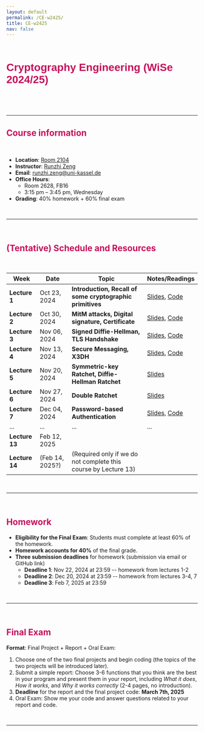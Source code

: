```yaml
---
layout: default
permalink: /CE-w2425/
title: CE-w2425
nav: false
---
```


<style>
/* CSS for Course Title with Border Bars */
.course-title-wrapper {
    text-align: center;           /* Center the title and bars */
    padding: 10px 0;              /* Add some spacing */
    border-top: 5px; /* Top bold bar */
    border-bottom: 5px; /* Bottom bold bar */
    /* border-top: 5px solid #3a7ca5; Top bold bar */
    /* border-bottom: 5px solid #3a7ca5; Bottom bold bar */
}

/* CSS for Course Title */
.course-title {
    font-family: 'Arial', sans-serif;   /* Change font family */
    font-size: 2em;                   /* Adjust font size */
    font-weight: bold;                  /* Set font weight */
    color: #C6105B;                     /* Set text color */
    text-align: left;                 /* Center-align the title */
}

/* CSS for Course sub-Title */
.course-sub-title {
    font-size: 1.6em;                   /* Adjust font size */
    font-weight: bold;                  /* Set font weight */
    color: #C6105B;                     /* Set text color */
    text-align: left;                 /* Center-align the title */
}
</style>


<div class="course-title-wrapper">
    <h1 class="course-title">Cryptography Engineering (WiSe 2024/25)</h1>
</div>

<br>
<br>

---

<h2 class="course-sub-title">Course information</h2>

<br>

- **Location**: [Room 2104](https://portal.uni-kassel.de/qisserver/rds?state=verpublish&status=init&vmfile=no&moduleCall=webInfo&publishConfFile=webInfoRaum&publishSubDir=raum&keep=y&raum.rgid=14868)
- **Instructor**: [Runzhi Zeng](https://runzhizeng.github.io/)
- **Email**: runzhi.zeng@uni-kassel.de
- **Office Hours**: 
    - Room 2628, FB16
    - 3:15 pm – 3:45 pm, Wednesday
- **Grading**: 40% homework + 60% final exam


<br>

---


<br>

<h2 class="course-sub-title">(Tentative) Schedule and Resources</h2>

<br>

| Week | Date          | Topic                           | Notes/Readings                                      |
|------|---------------|---------------------------------|-----------------------------------------------------|
| **Lecture 1** | Oct 23, 2024 | **Introduction, Recall of some cryptographic primitives** | [Slides](../assets/course_CE_WiSe2425/slide/Lecture_1.pdf), [Code](../assets/course_CE_WiSe2425/code/Code_L1.zip) |
| **Lecture 2** | Oct 30, 2024 | **MitM attacks, Digital signature, Certificate** | [Slides](../assets/course_CE_WiSe2425/slide/Lecture_2.pdf), [Code](../assets/course_CE_WiSe2425/code/Code_L2.zip) |
| **Lecture 3** | Nov 06, 2024 | **Signed Diffie-Hellman, TLS Handshake** |[Slides](../assets/course_CE_WiSe2425/slide/Lecture_3.pdf), [Code](../assets/course_CE_WiSe2425/code/Code_L3.zip)|
| **Lecture 4** | Nov 13, 2024 | **Secure Messaging, X3DH** |[Slides](../assets/course_CE_WiSe2425/slide/Lecture_4.pdf), [Code](../assets/course_CE_WiSe2425/code/Code_L4.zip)|
| **Lecture 5** | Nov 20, 2024 | **Symmetric-key Ratchet, Diffie-Hellman Ratchet** |[Slides](../assets/course_CE_WiSe2425/slide/Lecture_5.pdf)|
| **Lecture 6** | Nov 27, 2024 | **Double Ratchet** |[Slides](../assets/course_CE_WiSe2425/slide/Lecture_6.pdf)|
| **Lecture 7** | Dec 04, 2024 | **Password-based Authentication** |[Slides](../assets/course_CE_WiSe2425/slide/Lecture_7.pdf), [Code](../assets/course_CE_WiSe2425/code/Code_L7.zip)|
| ...  | ...           | ...                             | ...                                                 |
| **Lecture 13** | Feb 12, 2025    |              ||
| **Lecture 14** | (Feb 14, 2025?)    |(Required only if we do not complete this course by Lecture 13)| |

<br>

---


<br>

<h2 class="course-sub-title">Homework</h2>

- **Eligibility for the Final Exam**: Students must complete at least 60% of the homework.
- **Homework accounts for 40%** of the final grade.
- **Three submission deadlines** for homework (submission via email or GitHub link)
    - **Deadline 1**: Nov 22, 2024 at 23:59 -- homework from lectures 1-2
    - **Deadline 2**: Dec 20, 2024 at 23:59 -- homework from lectures 3-4, 7
    - **Deadline 3**: Feb 7, 2025 at 23:59

<br>

---

<br>
<h2 class="course-sub-title">Final Exam</h2>

**Format**: Final Project + Report + Oral Exam: 
1. Choose one of the two final projects and begin coding (the topics of the two projects will be introduced later).
2. Submit a simple report: Choose 3-6 functions that you think are the best in your program and present them in your report, including *What it does*, *How it works*, and *Why it works correctly* (2-4 pages, no introduction). 
3. **Deadline** for the report and the final project code: **March 7th, 2025**
4. Oral Exam: Show me your code and answer questions related to your report and code.

<br>

---

<!-- <h2 class="course-sub-title">Announcements</h2> -->

<!-- - **[MM/DD/YYYY]**: TODO -->
<!-- - **[MM/DD/YYYY]**: TODO -->

<!-- --- -->

